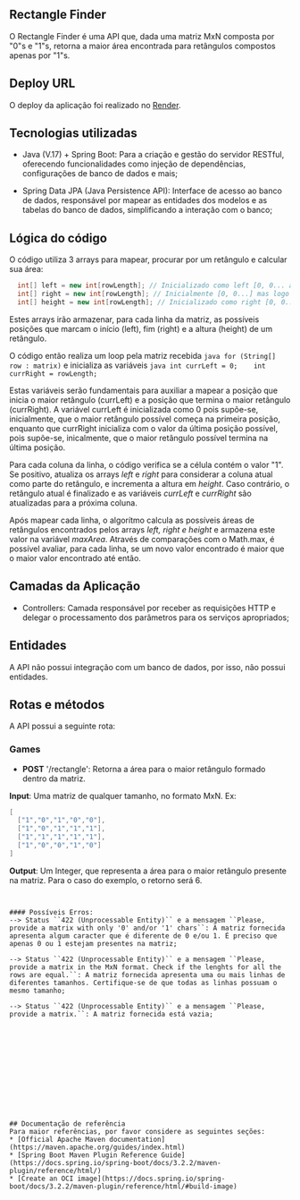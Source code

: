 ## Rectangle Finder

O Rectangle Finder é uma API que, dada uma matriz MxN composta por "0"s e "1"s, retorna a maior área encontrada para retângulos compostos apenas por "1"s.

## Deploy URL

O deploy da aplicação foi realizado no [Render](https://rectangle-finder-back.onrender.com).

## Tecnologias utilizadas

* Java (V.17) + Spring Boot:  Para a criação e gestão do servidor RESTful, oferecendo funcionalidades como injeção de dependências, configurações de banco de dados e mais;

* Spring Data JPA (Java Persistence API):  Interface de acesso ao banco de dados, responsável por mapear as entidades dos modelos e as tabelas do banco de dados, simplificando a interação com o banco;

## Lógica do código
O código utiliza 3 arrays para mapear, procurar por um retângulo e calcular sua área:
```java
  int[] left = new int[rowLength]; // Inicializado como left [0, 0... até rowLength]
  int[] right = new int[rowLength]; // Inicialmente [0, 0...] mas logo é populada para [rowLength, rowLength, ....]
  int[] height = new int[rowLength]; // Inicializado como right [0, 0... até rowLength]
```
Estes arrays irão armazenar, para cada linha da matriz, as possíveis posições que marcam o início (left), fim (right) e a altura (height) de um retângulo.

O código então realiza um loop pela matriz recebida ``java for (String[] row : matrix)`` e inicializa as variáveis ``java int currLeft = 0;    int currRight = rowLength;``

Estas variáveis serão fundamentais para auxiliar a mapear a posição que inicia o maior retângulo (currLeft) e a posição que termina o maior retângulo (currRight).
A variável currLeft é inicializada como 0 pois supõe-se, inicialmente, que o maior retângulo possível começa na primeira posição, enquanto que currRight inicializa com o valor da última posição possível, pois supõe-se, inicalmente, que o maior retângulo possível termina na última posição.

Para cada coluna da linha, o código verifica se a célula contém o valor "1". Se positivo, atualiza os arrays *left* e *right* para considerar a coluna atual como parte do retângulo, e incrementa a altura em *height*. Caso contrário, o retângulo atual é finalizado e as variáveis *currLeft* e *currRight* são atualizadas para a próxima coluna.

Após mapear cada linha, o algorítmo calcula as possíveis áreas de retângulos encontrados pelos arrays *left, right e height* e armazena este valor na variável *maxArea*. Através de comparações com o Math.max, é possível avaliar, para cada linha, se um novo valor encontrado é maior que o maior valor encontrado até então.

## Camadas  da Aplicação

* Controllers: Camada responsável por receber as requisições HTTP e delegar o processamento dos parâmetros para os serviços apropriados;

## Entidades

A API não possui integração com um banco de dados, por isso, não possui entidades.


## Rotas e métodos
A API possui a seguinte rota:

### Games
* **POST** '/rectangle': Retorna a área para o maior retângulo formado dentro da matriz.

**Input**:  Uma matriz de qualquer tamanho, no formato MxN.
Ex: 
```java
[
  ["1","0","1","0","0"],
  ["1","0","1","1","1"],
  ["1","1","1","1","1"],
  ["1","0","0","1","0"]
]
```

**Output**: Um Integer, que representa a área para o maior retângulo presente na matriz. Para o caso do exemplo, o retorno será 6.
```


#### Possíveis Erros:
--> Status ``422 (Unprocessable Entity)`` e a mensagem ``Please, provide a matrix with only '0' and/or '1' chars``: A matriz fornecida apresenta algum caracter que é diferente de 0 e/ou 1. É preciso que apenas 0 ou 1 estejam presentes na matriz;

--> Status ``422 (Unprocessable Entity)`` e a mensagem ``Please, provide a matrix in the MxN format. Check if the lenghts for all the rows are equal.``: A matriz fornecida apresenta uma ou mais linhas de diferentes tamanhos. Certifique-se de que todas as linhas possuam o mesmo tamanho;

--> Status ``422 (Unprocessable Entity)`` e a mensagem ``Please, provide a matrix.``: A matriz fornecida está vazia;













## Documentação de referência
Para maior referências, por favor considere as seguintes seções:
* [Official Apache Maven documentation](https://maven.apache.org/guides/index.html)
* [Spring Boot Maven Plugin Reference Guide](https://docs.spring.io/spring-boot/docs/3.2.2/maven-plugin/reference/html/)
* [Create an OCI image](https://docs.spring.io/spring-boot/docs/3.2.2/maven-plugin/reference/html/#build-image)



